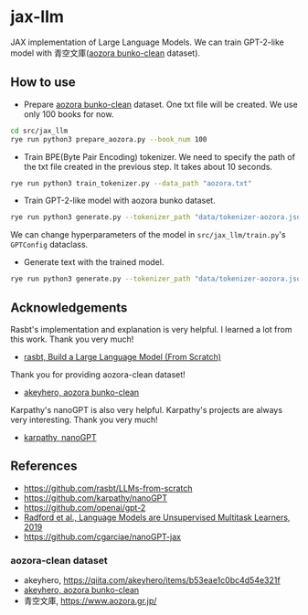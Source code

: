 # jax-llm
JAX implementation of Large Language Models.
We can train GPT-2-like model with 青空文庫([aozora bunko-clean](https://huggingface.co/datasets/globis-university/aozorabunko-clean?row=0) dataset).

## How to use
- Prepare [aozora bunko-clean](https://huggingface.co/datasets/globis-university/aozorabunko-clean?row=0) dataset.
One txt file will be created. We use only 100 books for now.
```bash
cd src/jax_llm
rye run python3 prepare_aozora.py --book_num 100
```

- Train BPE(Byte Pair Encoding) tokenizer.
We need to specify the path of the txt file created in the previous step. It takes about 10 seconds.
```bash
rye run python3 train_tokenizer.py --data_path "aozora.txt"
```

- Train GPT-2-like model with aozora bunko dataset.
```bash
rye run python3 generate.py --tokenizer_path "data/tokenizer-aozora.json" --model_path "model/aozora_variables.pkl""
```
We can change hyperparameters of the model in `src/jax_llm/train.py`'s `GPTConfig` dataclass.

- Generate text with the trained model.
```bash
rye run python3 generate.py --tokenizer_path "data/tokenizer-aozora.json" --model_path "model/aozora_variables.pkl"
```


## Acknowledgements
Rasbt's implementation and explanation is very helpful. I learned a lot from this work. Thank you very much!
- [rasbt, Build a Large Language Model (From Scratch)](https://github.com/rasbt/LLMs-from-scratch)

Thank you for providing aozora-clean dataset!
- [akeyhero, aozora bunko-clean](https://huggingface.co/datasets/globis-university/aozorabunko-clean?row=0)

Karpathy's nanoGPT is also very helpful. Karpathy's projects are always very interesting. Thank you very much!
- [karpathy, nanoGPT](https://github.com/karpathy/nanoGPT)

## References
- https://github.com/rasbt/LLMs-from-scratch
- https://github.com/karpathy/nanoGPT
- https://github.com/openai/gpt-2
- [Radford et al., Language Models are Unsupervised Multitask Learners, 2019](https://d4mucfpksywv.cloudfront.net/better-language-models/language-models.pdf)
- https://github.com/cgarciae/nanoGPT-jax

### aozora-clean dataset
- akeyhero, https://qiita.com/akeyhero/items/b53eae1c0bc4d54e321f
- [akeyhero, aozora bunko-clean](https://huggingface.co/datasets/globis-university/aozorabunko-clean?row=0)
- 青空文庫, https://www.aozora.gr.jp/